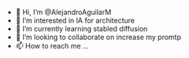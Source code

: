 - 👋 Hi, I’m @AlejandroAguilarM
- 👀 I’m interested in IA for architecture
- 🌱 I’m currently learning stabled diffusion
- 💞️ I’m looking to collaborate on increase my promtp
- 📫 How to reach me ...

<!---
AlejandroAguilarM/AlejandroAguilarM is a ✨ special ✨ repository because its `README.md` (this file) appears on your GitHub profile.
You can click the Preview link to take a look at your changes.
--->
